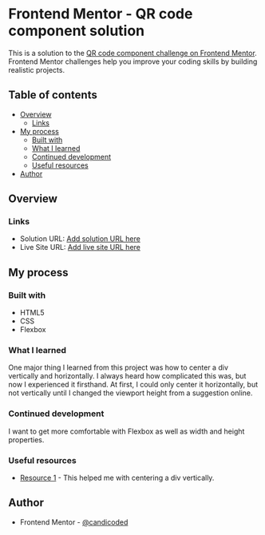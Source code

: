 # Frontend Mentor - QR code component solution

This is a solution to the [QR code component challenge on Frontend Mentor](https://www.frontendmentor.io/challenges/qr-code-component-iux_sIO_H). Frontend Mentor challenges help you improve your coding skills by building realistic projects. 

## Table of contents
- [Overview](#overview)
  - [Links](#links)
- [My process](#my-process)
  - [Built with](#built-with)
  - [What I learned](#what-i-learned)
  - [Continued development](#continued-development)
  - [Useful resources](#useful-resources)
- [Author](#author)

## Overview
### Links
- Solution URL: [Add solution URL here](https://your-solution-url.com)
- Live Site URL: [Add live site URL here](https://your-live-site-url.com)

## My process
### Built with
- HTML5 
- CSS
- Flexbox

### What I learned
One major thing I learned from this project was how to center a div vertically and horizontally. I always heard how complicated this was, but now I experienced it firsthand. At first, I could only center it horizontally, but not vertically until I changed the viewport height from a suggestion online.

### Continued development
I want to get more comfortable with Flexbox as well as width and height properties.

### Useful resources
- [Resource 1](https://www.digitalocean.com/community/tutorials/css-centering-using-flexbox) - This helped me with centering a div vertically.

## Author
- Frontend Mentor - [@candicoded](https://www.frontendmentor.io/profile/candicoded)